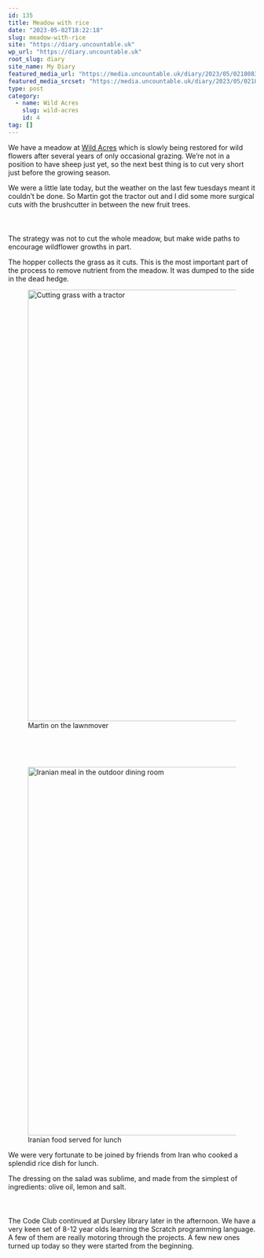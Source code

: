 ```yaml
---
id: 135
title: Meadow with rice
date: "2023-05-02T18:22:18"
slug: meadow-with-rice
site: "https://diary.uncountable.uk"
wp_url: "https://diary.uncountable.uk"
root_slug: diary
site_name: My Diary
featured_media_url: "https://media.uncountable.uk/diary/2023/05/02180834/IMG20230502125232.webp"
featured_media_srcset: "https://media.uncountable.uk/diary/2023/05/02180834/IMG20230502125232-300x225.webp 300w, https://media.uncountable.uk/diary/2023/05/02180834/IMG20230502125232-1024x768.webp 1024w, https://media.uncountable.uk/diary/2023/05/02180834/IMG20230502125232-150x150.webp 150w, https://media.uncountable.uk/diary/2023/05/02180834/IMG20230502125232-1920x1440.webp 1920w, https://media.uncountable.uk/diary/2023/05/02180834/IMG20230502125232.webp 2000w"
type: post
category:
  - name: Wild Acres
    slug: wild-acres
    id: 4
tag: []
---
```



<p>We have a meadow at <a href="https://wildacres.org.uk/">Wild Acres</a> which is slowly being restored for wild flowers after several years of only occasional grazing.  We&#8217;re not in a position to have sheep just yet, so the next best thing is to cut very short just before the growing season.</p>



<p>We were a little late today, but the weather on the last few tuesdays meant it couldn&#8217;t be done.  So Martin got the tractor out and I did some more surgical cuts with the brushcutter in between the new fruit trees.</p>


<style>.kb-row-layout-id_fc0f42-0b > .kt-row-column-wrap{align-content:start;}:where(.kb-row-layout-id_fc0f42-0b > .kt-row-column-wrap) > .wp-block-kadence-column{justify-content:start;}.kb-row-layout-id_fc0f42-0b > .kt-row-column-wrap{column-gap:var(--global-kb-gap-md, 2rem);row-gap:var(--global-kb-gap-md, 2rem);padding-top:var(--global-kb-spacing-sm, 1.5rem);padding-bottom:var(--global-kb-spacing-sm, 1.5rem);grid-template-columns:repeat(2, minmax(0, 1fr));}.kb-row-layout-id_fc0f42-0b > .kt-row-layout-overlay{opacity:0.30;}@media all and (max-width: 1024px){.kb-row-layout-id_fc0f42-0b > .kt-row-column-wrap{grid-template-columns:repeat(2, minmax(0, 1fr));}}@media all and (max-width: 767px){.kb-row-layout-id_fc0f42-0b > .kt-row-column-wrap{grid-template-columns:minmax(0, 1fr);}.kb-row-layout-id_fc0f42-0b > .kt-row-column-wrap > .wp-block-kadence-column:nth-of-type(1){order:2;}.kb-row-layout-id_fc0f42-0b > .kt-row-column-wrap > .wp-block-kadence-column:nth-of-type(2){order:1;}.kb-row-layout-id_fc0f42-0b > .kt-row-column-wrap > .wp-block-kadence-column:nth-of-type(3){order:12;}.kb-row-layout-id_fc0f42-0b > .kt-row-column-wrap > .wp-block-kadence-column:nth-of-type(4){order:11;}.kb-row-layout-id_fc0f42-0b > .kt-row-column-wrap > .wp-block-kadence-column:nth-of-type(5){order:22;}.kb-row-layout-id_fc0f42-0b > .kt-row-column-wrap > .wp-block-kadence-column:nth-of-type(6){order:21;}.kb-row-layout-id_fc0f42-0b > .kt-row-column-wrap > .wp-block-kadence-column:nth-of-type(7){order:32;}.kb-row-layout-id_fc0f42-0b > .kt-row-column-wrap > .wp-block-kadence-column:nth-of-type(8){order:31;}}</style><div class="kb-row-layout-wrap kb-row-layout-id_fc0f42-0b alignnone wp-block-kadence-rowlayout"><div class="kt-row-column-wrap kt-has-2-columns kt-row-layout-equal kt-tab-layout-inherit kt-mobile-layout-row kt-row-valign-top">
<style>.kadence-column_d3e267-6f > .kt-inside-inner-col,.kadence-column_d3e267-6f > .kt-inside-inner-col:before{border-top-left-radius:0px;border-top-right-radius:0px;border-bottom-right-radius:0px;border-bottom-left-radius:0px;}.kadence-column_d3e267-6f > .kt-inside-inner-col{column-gap:var(--global-kb-gap-sm, 1rem);}.kadence-column_d3e267-6f > .kt-inside-inner-col{flex-direction:column;}.kadence-column_d3e267-6f > .kt-inside-inner-col > .aligncenter{width:100%;}.kadence-column_d3e267-6f > .kt-inside-inner-col:before{opacity:0.3;}.kadence-column_d3e267-6f{position:relative;}@media all and (max-width: 1024px){.kadence-column_d3e267-6f > .kt-inside-inner-col{flex-direction:column;justify-content:center;}}@media all and (max-width: 767px){.kadence-column_d3e267-6f > .kt-inside-inner-col{flex-direction:column;justify-content:center;}}</style>
<div class="wp-block-kadence-column kadence-column_d3e267-6f"><div class="kt-inside-inner-col">
<p>The strategy was not to cut the whole meadow, but make wide paths to encourage wildflower growths in part.</p>



<p>The hopper collects the grass as it cuts.  This is the most important part of the process to remove nutrient from the meadow.  It was dumped to the side in the dead hedge.</p>
</div></div>


<style>.kadence-column_10152b-fe > .kt-inside-inner-col,.kadence-column_10152b-fe > .kt-inside-inner-col:before{border-top-left-radius:0px;border-top-right-radius:0px;border-bottom-right-radius:0px;border-bottom-left-radius:0px;}.kadence-column_10152b-fe > .kt-inside-inner-col{column-gap:var(--global-kb-gap-sm, 1rem);}.kadence-column_10152b-fe > .kt-inside-inner-col{flex-direction:column;}.kadence-column_10152b-fe > .kt-inside-inner-col > .aligncenter{width:100%;}.kadence-column_10152b-fe > .kt-inside-inner-col:before{opacity:0.3;}.kadence-column_10152b-fe{position:relative;}@media all and (max-width: 1024px){.kadence-column_10152b-fe > .kt-inside-inner-col{flex-direction:column;justify-content:center;}}@media all and (max-width: 767px){.kadence-column_10152b-fe > .kt-inside-inner-col{flex-direction:column;justify-content:center;}}</style>
<div class="wp-block-kadence-column kadence-column_10152b-fe"><div class="kt-inside-inner-col"><style>.kb-image_c65148-c6 .kb-image-has-overlay:after{opacity:0.3;}</style>
<figure class="wp-block-kadence-image kb-image_c65148-c6 size-large"><img loading="lazy" decoding="async" width="1024" height="878" src="https://media.uncountable.uk/diary/2023/05/02181429/IMG20230502134906_01-1024x878.webp" alt="Cutting grass with a tractor" class="kb-img wp-image-137" srcset="https://media.uncountable.uk/diary/2023/05/02181429/IMG20230502134906_01-1024x878.webp 1024w, https://media.uncountable.uk/diary/2023/05/02181429/IMG20230502134906_01-300x257.webp 300w, https://media.uncountable.uk/diary/2023/05/02181429/IMG20230502134906_01-1920x1645.webp 1920w, https://media.uncountable.uk/diary/2023/05/02181429/IMG20230502134906_01.webp 2000w" sizes="auto, (max-width: 1024px) 100vw, 1024px" /><figcaption>Martin on the lawnmover</figcaption></figure>
</div></div>

</div></div>

<style>.kb-row-layout-id_6be090-db > .kt-row-column-wrap{align-content:start;}:where(.kb-row-layout-id_6be090-db > .kt-row-column-wrap) > .wp-block-kadence-column{justify-content:start;}.kb-row-layout-id_6be090-db > .kt-row-column-wrap{column-gap:var(--global-kb-gap-md, 2rem);row-gap:var(--global-kb-gap-md, 2rem);padding-top:var(--global-kb-spacing-sm, 1.5rem);padding-bottom:var(--global-kb-spacing-sm, 1.5rem);grid-template-columns:repeat(2, minmax(0, 1fr));}.kb-row-layout-id_6be090-db > .kt-row-layout-overlay{opacity:0.30;}@media all and (max-width: 1024px){.kb-row-layout-id_6be090-db > .kt-row-column-wrap{grid-template-columns:repeat(2, minmax(0, 1fr));}}@media all and (max-width: 767px){.kb-row-layout-id_6be090-db > .kt-row-column-wrap{grid-template-columns:minmax(0, 1fr);}.kb-row-layout-id_6be090-db > .kt-row-column-wrap > .wp-block-kadence-column:nth-of-type(1){order:2;}.kb-row-layout-id_6be090-db > .kt-row-column-wrap > .wp-block-kadence-column:nth-of-type(2){order:1;}.kb-row-layout-id_6be090-db > .kt-row-column-wrap > .wp-block-kadence-column:nth-of-type(3){order:12;}.kb-row-layout-id_6be090-db > .kt-row-column-wrap > .wp-block-kadence-column:nth-of-type(4){order:11;}.kb-row-layout-id_6be090-db > .kt-row-column-wrap > .wp-block-kadence-column:nth-of-type(5){order:22;}.kb-row-layout-id_6be090-db > .kt-row-column-wrap > .wp-block-kadence-column:nth-of-type(6){order:21;}.kb-row-layout-id_6be090-db > .kt-row-column-wrap > .wp-block-kadence-column:nth-of-type(7){order:32;}.kb-row-layout-id_6be090-db > .kt-row-column-wrap > .wp-block-kadence-column:nth-of-type(8){order:31;}}</style><div class="kb-row-layout-wrap kb-row-layout-id_6be090-db alignnone wp-block-kadence-rowlayout"><div class="kt-row-column-wrap kt-has-2-columns kt-row-layout-equal kt-tab-layout-inherit kt-mobile-layout-row kt-row-valign-top">
<style>.kadence-column_1cca0c-4c > .kt-inside-inner-col,.kadence-column_1cca0c-4c > .kt-inside-inner-col:before{border-top-left-radius:0px;border-top-right-radius:0px;border-bottom-right-radius:0px;border-bottom-left-radius:0px;}.kadence-column_1cca0c-4c > .kt-inside-inner-col{column-gap:var(--global-kb-gap-sm, 1rem);}.kadence-column_1cca0c-4c > .kt-inside-inner-col{flex-direction:column;}.kadence-column_1cca0c-4c > .kt-inside-inner-col > .aligncenter{width:100%;}.kadence-column_1cca0c-4c > .kt-inside-inner-col:before{opacity:0.3;}.kadence-column_1cca0c-4c{position:relative;}@media all and (max-width: 1024px){.kadence-column_1cca0c-4c > .kt-inside-inner-col{flex-direction:column;justify-content:center;}}@media all and (max-width: 767px){.kadence-column_1cca0c-4c > .kt-inside-inner-col{flex-direction:column;justify-content:center;}}</style>
<div class="wp-block-kadence-column kadence-column_1cca0c-4c"><div class="kt-inside-inner-col"><style>.kb-image_14ab34-98 .kb-image-has-overlay:after{opacity:0.3;}</style>
<figure class="wp-block-kadence-image kb-image_14ab34-98 size-large"><img loading="lazy" decoding="async" width="1024" height="750" src="https://media.uncountable.uk/diary/2023/05/02181701/IMG20230502125826-1024x750.webp" alt="Iranian meal in the outdoor dining room" class="kb-img wp-image-138" srcset="https://media.uncountable.uk/diary/2023/05/02181701/IMG20230502125826-1024x750.webp 1024w, https://media.uncountable.uk/diary/2023/05/02181701/IMG20230502125826-300x220.webp 300w, https://media.uncountable.uk/diary/2023/05/02181701/IMG20230502125826-1920x1405.webp 1920w, https://media.uncountable.uk/diary/2023/05/02181701/IMG20230502125826.webp 2000w" sizes="auto, (max-width: 1024px) 100vw, 1024px" /><figcaption>Iranian food served for lunch</figcaption></figure>
</div></div>


<style>.kadence-column_5a5df3-28 > .kt-inside-inner-col,.kadence-column_5a5df3-28 > .kt-inside-inner-col:before{border-top-left-radius:0px;border-top-right-radius:0px;border-bottom-right-radius:0px;border-bottom-left-radius:0px;}.kadence-column_5a5df3-28 > .kt-inside-inner-col{column-gap:var(--global-kb-gap-sm, 1rem);}.kadence-column_5a5df3-28 > .kt-inside-inner-col{flex-direction:column;}.kadence-column_5a5df3-28 > .kt-inside-inner-col > .aligncenter{width:100%;}.kadence-column_5a5df3-28 > .kt-inside-inner-col:before{opacity:0.3;}.kadence-column_5a5df3-28{position:relative;}@media all and (max-width: 1024px){.kadence-column_5a5df3-28 > .kt-inside-inner-col{flex-direction:column;justify-content:center;}}@media all and (max-width: 767px){.kadence-column_5a5df3-28 > .kt-inside-inner-col{flex-direction:column;justify-content:center;}}</style>
<div class="wp-block-kadence-column kadence-column_5a5df3-28"><div class="kt-inside-inner-col">
<p>We were very fortunate to be joined by friends from Iran who cooked a splendid rice dish for lunch.</p>



<p>The dressing on the salad was sublime, and made from the simplest of ingredients: olive oil, lemon and salt.</p>
</div></div>

</div></div>


<p>The Code Club continued at Dursley library later in the afternoon.  We have a very keen set of 8-12 year olds learning the Scratch programming language.  A few of them are really motoring through the projects.  A few new ones turned up today so they were started from the beginning.</p>
